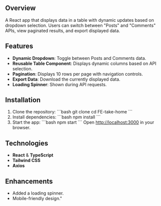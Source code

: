 
## Overview

A React app that displays data in a table with dynamic updates based on dropdown selection. Users can switch between \"Posts\" and \"Comments\" APIs, view paginated results, and export displayed data.

## Features

- **Dynamic Dropdown**: Toggle between Posts and Comments data.
- **Reusable Table Component**: Displays dynamic columns based on API selection.
- **Pagination**: Displays 10 rows per page with navigation controls.
- **Export Data**: Download the currently displayed data.
- **Loading Spinner**: Shown during API requests.

## Installation

1. Clone the repository:
   \`\`\`bash
   git clone <repository-url>
   cd FE-take-home
   \`\`\`
2. Install dependencies:
   \`\`\`bash
   npm install
   \`\`\`
3. Start the app:
   \`\`\`bash
   npm start
   \`\`\`
   Open [http://localhost:3000](http://localhost:3000) in your browser.

## Technologies

- **React** & **TypeScript**
- **Tailwind CSS**
- **Axios**

## Enhancements

- Added a loading spinner.
- Mobile-friendly design."
